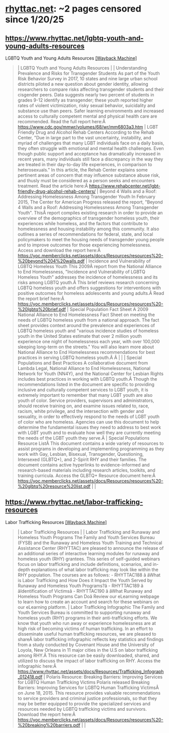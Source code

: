 



# [rhyttac.net](rhyttac.net): ~2 pages censored since 1/20/25

## https://www.rhyttac.net/lgbtq-youth-and-young-adults-resources


LGBTQ Youth and Young Adults Resources [[Wayback Machine]](https://web.archive.org/web/20240000000000*/https://www.rhyttac.net/lgbtq-youth-and-young-adults-resources)

> | LGBTQ Youth and Young Adults Resources | | Understanding Prevalence and Risks for Transgender Students As part of the Youth Risk Behavior Survey in 2017, 10 states and nine large urban school districts piloted a new question about gender identity, allowing researchers to compare risks affecting transgender students and their cisgender peers. Data suggests nearly two percent of students in grades 9-12 identify as transgender; these youth reported higher rates of violent victimization, risky sexual behavior, suicidality and substance use than peers. Safer learning environments and increased access to culturally competent mental and physical health care are recommended. Read the full report here:Â https://www.cdc.gov/mmwr/volumes/68/wr/mm6803a3.htm | LGBT Friendly Drug and Alcohol Rehab Centers According to the Rehab Center, "Due in large part to the vast uncertainty, instability, and myriad of challenges that many LGBT individuals face on a daily basis, they often struggle with emotional and mental health challenges. Even though public support and acceptance has dramatically increased in recent years, many individuals still face a discrepancy in the way they are treated in their day-to-day life experiences, in comparison to heterosexuals." In this article, the Rehab Center explains some pertinent areas of concern that may influence substance abuse risk, and thusly must be considered as a person seeks and encounters treatment. Read the article here:Â https://www.rehabcenter.net/lgbt-friendly-drug-alcohol-rehab-centers/ | Beyond 4 Walls and a Roof: Addressing Homelessness Among Transgender Youth In February 2015, The Center for American Progress released the report, "Beyond 4 Walls and a Roof: Addressing Homelessness Among Transgender Youth". ThisÂ report compiles existing research in order to provide an overview of the demographics of transgender homeless youth, their experiences while homeless, and the factors that contribute to homelessness and housing instability among this community. It also outlines a series of recommendations for federal, state, and local policymakers to meet the housing needs of transgender young people and to improve outcomes for those experiencing homelessness. Access and download the report here:Â https://yoc.memberclicks.net/assets/docs/Resources/resources%20-%20beyond%204%20walls.pdf | Incidence and Vulnerability of LGBTQ Homeless Youth This 2009Â report from the National Alliance to End Homelessness, "Incidence and Vulnerability of LGBTQ Homeless Youth" addresses the incidence of homelessness and its risks among LGBTQ youth.Â This brief reviews research concerning LGBTQ homeless youth and offers suggestions for interventions with positive outcomes for homeless adolescents and young adults.Â Read the report brief here:Â https://yoc.memberclicks.net/assets/docs/Resources/resources%20-%20lgbtq%20brief.pdf | Special Population Fact Sheet A 2009 National Alliance to End Homelessness Fact Sheet on meeting the needs of LGBTQ homeless youth from a national approach. The fact sheet provides context around the prevalence and experiences of LGBTQ homeless youth and "various incidence studies of homeless youth in the United States estimate that over 2 million youth experience one night of homelessness each year, with over 100,000 sleeping long-term on the streets." You will also learn more about National Alliance to End Homelessness recommendations for best practices in serving LGBTQ homeless youth.Â Â | | | Special Populations and Best Practices A collaborative document from Lambda Legal, National Alliance to End Homelessness, National Network for Youth (NN4Y), and the National Center for Lesbian Rights includes best practices in working with LGBTQ youth.Â Though the recommendations listed in the document are specific to providing inclusive and culturally competent services to LGBT youth, it is extremely important to remember that many LGBT youth are also youth of color. Service providers, supervisors and administrators, should receive training on, and examine issues related to, race, racism, white privilege, and the intersection with gender and sexuality, in order to effectively respond to the needs of LGBT youth of color who are homeless. Agencies can use this document to help determine the fundamental issues they need to address to best work with LGBT youth and to evaluate how well they are currently meeting the needs of the LGBT youth they serve.Â | Special Populations Resource ListÂ This document contains a wide variety of resources to assist programs in developing and implementing programming as they work with Gay, Lesbian, Bisexual, Transgender, Questioning, Intersexed (GLBTQ+), and 2-Spirit RHY and their families. The document contains active hyperlinks to evidence-informed and research-based materials including research articles, toolkits, and training curricula. Access the GLBTQ+ Resource document here:Â https://yoc.memberclicks.net/assets/docs/Resources/resources%20-%20glbtq%20resource%20list.pdf | |
## https://www.rhyttac.net/labor-trafficking-resources


Labor Trafficking Resources [[Wayback Machine]](https://web.archive.org/web/20240000000000*/https://www.rhyttac.net/labor-trafficking-resources)

> | Labor Trafficking Resources | | Labor Trafficking and Runaway and Homeless Youth Programs The Family and Youth Services Bureau (FYSB) and the Runaway and Homeless Youth Training and Technical Assistance Center (RHYTTAC) are pleased to announce the release of an additional series of interactive learning modules for runaway and homeless youth (RHY) grantees. This series of self-guided webinars focus on labor trafficking and include definitions, scenarios, and in-depth explanations of what labor trafficking may look like within the RHY population. The courses are as follows: - RHYTTAC188 â âWhat is Labor Trafficking and How Does it Impact the Youth Served by Runaway and Homeless Youth Programs?â - RHYTTAC189 â âIdentification of Victimsâ - RHYTTAC190 â âWhat Runaway and Homeless Youth Programs Can Doâ Review our eLearning webpage to learn how to create an account and search for these webinars on our eLearning platform. | Labor Trafficking Infographic The Family and Youth Services Bureau is committed to supporting runaway and homeless youth (RHY) programs in their anti-trafficking efforts. We know that youth who run away or experience homelessness are at high risk of becoming victims of human trafficking. In an effort to disseminate useful human trafficking resources, we are pleased to shareÂ labor trafficking infographic reflects key statistics and findings from a study conducted by Covenant House and the University of Loyola, New Orleans in 11 major cities in the U.S on labor trafficking among RHY.Â This resource can be easily downloaded, shared, and utilized to discuss the impact of labor trafficking on RHY. Access the infographic here:Â https://www.rhyttac.net/assets/docs/Resources/Trafficking_Infograph_012418.pdf | Polaris Resource: Breaking Barriers: Improving Services for LGBTQ Human Trafficking Victims Polaris released Breaking Barriers: Improving Services for LGBTQ Human Trafficking VictimsÂ on June 18, 2015. This resource provides valuable recommendations to service providers and criminal justice professionals, so that they may be better equipped to provide the specialized services and resources needed by LGBTQ trafficking victims and survivors. Download the report here:Â https://yoc.memberclicks.net/assets/docs/Resources/resources%20-%20breaking%20barriers.pdf | |